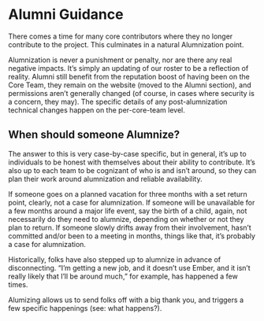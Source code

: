 # Alumni Guidance
There comes a time for many core contributors where they no longer contribute to the project. This culminates in a natural Alumnization point. 

Alumnization is never a punishment or penalty, nor are there any real negative impacts. It’s simply an updating of our roster to be a reflection of reality. Alumni still benefit from the reputation boost of having been on the Core Team, they remain on the website (moved to the Alumni section), and permissions aren’t generally changed (of course, in cases where security is a concern, they may). The specific details of any post-alumnization technical changes happen on the per-core-team level. 


## When should someone Alumnize?
The answer to this is very case-by-case specific, but in general, it’s up to individuals to be honest with themselves about their ability to contribute. It’s also up to each team to be cognizant of who is and isn’t around, so they can plan their work around alumnization and reliable availability.

If someone goes on a planned vacation for three months with a set return point, clearly, not a case for alumnization. If someone will be unavailable for a few months around a major life event, say the birth of a child, again, not necessarily do they need to alumnize, depending on whether or not they plan to return. If someone slowly drifts away from their involvement, hasn’t committed and/or been to a meeting in months, things like that, it’s probably a case for alumnization. 

Historically, folks have also stepped up to alumnize in advance of disconnecting. “I’m getting a new job, and it doesn’t use Ember, and it isn’t really likely that I’ll be around much,” for example, has happened a few times. 

Alumizing allows us to send folks off with a big thank you, and triggers a few specific happenings (see: what happens?). 
